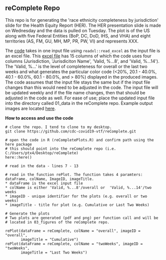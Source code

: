 ## reComplete Repo

This repo is for generating the 'race ethnicity completeness by jurisdiction' slide for the Health Equity Report (HER). The HER presentation slide is made on Wednesday and the data is pulled on Tuesday. The plot is of the US along with five Federal Entities (BoP, DC, DoD, IHS, and VHA) and eight territories (AS, FM, GU, MH, MP, PR, PW, VI) and represents XXX. 

The [code](https://github.com/cdc-covid19-vtf/reComplete/blob/master/02_code/reCompletePlots.R) takes in one input file using `readxl::read_excel` as the input file is an excel file. This [excel file](https://github.com/cdc-covid19-vtf/reComplete/tree/master/01_data) has 15 columns of which the code uses four columns (Jurisdiction, 'Jurisdiciton Name',  'Valid, %...8', and 'Valid, %...14'). The 'Valid, %...' is the level of completeness for overall or the last two weeks and what generates the particular color code (<20%, 20.1 - 40.0%, 40.1 - 60.0%, 60.1 - 80.0%, and > 80%) displayed in the produced images. The code assumes that the input file stays the same but if the input file changes than this would need to be adjusted in the code. The input file will be updated weekly and if the file name changes, then that should be adjusted in the code as well. For ease of use; place the updated input file into the directory called 01_data in the reComplete repo. Example output images are located [here](https://github.com/cdc-covid19-vtf/reComplete/tree/master/03_figures_0).

**How to access and use the code**

```
# clone the repo. I tend to clone to my desktop. 
git clone https://github.com/cdc-covid19-vtf/reComplete.git

# open the code in R (reCompletePlots.R) and confirm path using the here package
# this should point into the reComplete repo (i.e. C:/Users/ptx4/Desktop/reComplete)
here::here() 

# read in the data - lines 7 - 13 

# read in the function rePlot. The function takes 4 paramters: 
dataFrame, colName, ImageID, imageTitle.
* dataFrame is the excel input file 
* colName is either 'Valid, %...8'/overall or  'Valid, %...14'/two weeks
* imageID - unique identifier for the plots (e.g. overall or two weeks)
* imageTitle - title for plot (e.g. Cumulative or Last Two Weeks)

# Generate the plots
# Two plots are generated (pdf and png) per function call and will be
# located in 03_figures of the reComplete repo. 

rePlot(dataFrame = reComplete, colName = "overall", imageID = "overall",
       imageTitle = "Cumulative")
rePlot(dataFrame = reComplete, colName = "twoWeeks", imageID = "twoWeeks",
       imageTitle = "Last Two Weeks")
```
